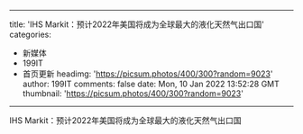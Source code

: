 
---
title: 'IHS Markit：预计2022年美国将成为全球最大的液化天然气出口国'
categories: 
 - 新媒体
 - 199IT
 - 首页更新
headimg: 'https://picsum.photos/400/300?random=9023'
author: 199IT
comments: false
date: Mon, 10 Jan 2022 13:52:28 GMT
thumbnail: 'https://picsum.photos/400/300?random=9023'
---

<div>   
IHS Markit：预计2022年美国将成为全球最大的液化天然气出口国  
</div>
            